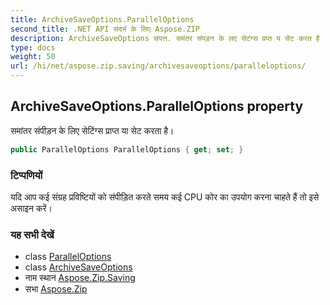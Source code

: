 ```yaml
---
title: ArchiveSaveOptions.ParallelOptions
second_title: .NET API संदर्भ के लिए Aspose.ZIP
description: ArchiveSaveOptions संपत्त. समंतर संपड़न के लए सेटंग्स प्रप्त य सेट करत है
type: docs
weight: 50
url: /hi/net/aspose.zip.saving/archivesaveoptions/paralleloptions/
---
```

## ArchiveSaveOptions.ParallelOptions property

समांतर संपीड़न के लिए सेटिंग्स प्राप्त या सेट करता है।

```csharp
public ParallelOptions ParallelOptions { get; set; }
```

### टिप्पणियों

यदि आप कई संग्रह प्रविष्टियों को संपीड़ित करते समय कई CPU कोर का उपयोग करना चाहते हैं तो इसे असाइन करें।

### यह सभी देखें

* class [ParallelOptions](../../paralleloptions/)
* class [ArchiveSaveOptions](../)
* नाम स्थान [Aspose.Zip.Saving](../../archivesaveoptions/)
* सभा [Aspose.Zip](../../../)


